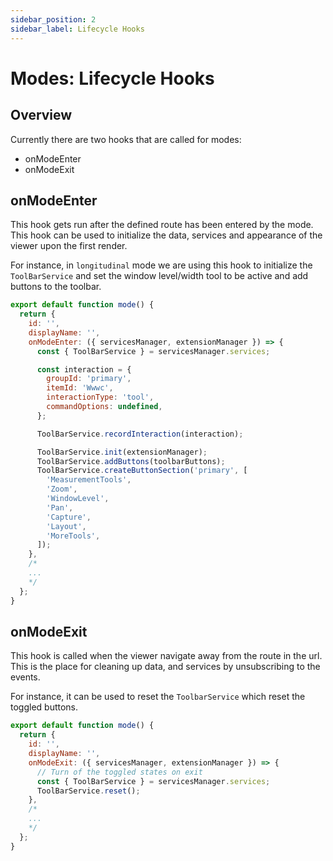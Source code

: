```yaml
---
sidebar_position: 2
sidebar_label: Lifecycle Hooks
---
```


# Modes: Lifecycle Hooks

## Overview

Currently there are two hooks that are called for modes:

- onModeEnter
- onModeExit

## onModeEnter

This hook gets run after the defined route has been entered by the mode. This
hook can be used to initialize the data, services and appearance of the viewer
upon the first render.

For instance, in `longitudinal` mode we are using this hook to initialize the
`ToolBarService` and set the window level/width tool to be active and add
buttons to the toolbar.

```js
export default function mode() {
  return {
    id: '',
    displayName: '',
    onModeEnter: ({ servicesManager, extensionManager }) => {
      const { ToolBarService } = servicesManager.services;

      const interaction = {
        groupId: 'primary',
        itemId: 'Wwwc',
        interactionType: 'tool',
        commandOptions: undefined,
      };

      ToolBarService.recordInteraction(interaction);

      ToolBarService.init(extensionManager);
      ToolBarService.addButtons(toolbarButtons);
      ToolBarService.createButtonSection('primary', [
        'MeasurementTools',
        'Zoom',
        'WindowLevel',
        'Pan',
        'Capture',
        'Layout',
        'MoreTools',
      ]);
    },
    /*
    ...
    */
  };
}
```

## onModeExit

This hook is called when the viewer navigate away from the route in the url.
This is the place for cleaning up data, and services by unsubscribing to the
events.

For instance, it can be used to reset the `ToolbarService` which reset the
toggled buttons.

```js
export default function mode() {
  return {
    id: '',
    displayName: '',
    onModeExit: ({ servicesManager, extensionManager }) => {
      // Turn of the toggled states on exit
      const { ToolBarService } = servicesManager.services;
      ToolBarService.reset();
    },
    /*
    ...
    */
  };
}
```
